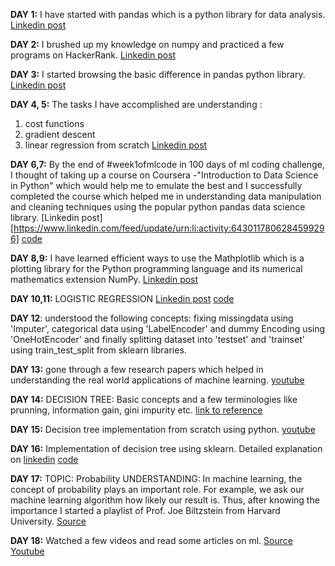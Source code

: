 
**DAY 1:**
I have started with pandas  which is a python library for data  analysis.
[Linkedin post](https://www.linkedin.com/feed/update/urn:li:activity:6427904572823560192)


**DAY 2:**
I brushed up my knowledge on numpy  and practiced a few programs on HackerRank.
[Linkedin post](https://www.linkedin.com/feed/update/urn:li:activity:6428299354876014592)


**DAY 3:**
 I started browsing the basic difference in pandas python library.
 [Linkedin post](https://www.linkedin.com/feed/update/urn:li:activity:6428684475894456320)
 
 
**DAY 4, 5:**
The tasks I have accomplished are understanding :
1. cost functions
2. gradient descent
3. linear regression from scratch
[Linkedin post]( https://www.linkedin.com/feed/update/urn:li:activity:6429363029376360448)
 
 
 **DAY 6,7:**
By the end of #week1ofmlcode in 100 days of ml coding challenge,  I thought of taking up a course on Coursera -"Introduction to Data Science in Python" which would help me to emulate the best and I successfully completed the course which helped me in understanding data manipulation and cleaning techniques using the popular python pandas data science library.
[Linkedin post][https://www.linkedin.com/feed/update/urn:li:activity:6430117806284599296]
[code]( https://lnkd.in/fR9hbRm)


**DAY 8,9:**
I have learned efficient ways to use the Mathplotlib which is a plotting library for the Python programming language and its numerical mathematics extension NumPy.
[Linkedin post](https://www.linkedin.com/feed/update/urn:li:activity:6430850443429154816)


**DAY 10,11:**
LOGISTIC REGRESSION
[Linkedin post](https://www.linkedin.com/feed/update/urn:li:activity:6432501259634343936)
[code]( https://lnkd.in/fhy7TW3)


**DAY 12**:
understood the following concepts:
fixing missingdata using 'Imputer', categorical data using 'LabelEncoder' and dummy Encoding using 'OneHotEncoder' and finally splitting dataset into 'testset' and 'trainset' using train_test_split from sklearn libraries.


**DAY 13:**
gone through a few research papers which helped in understanding the real world applications of machine learning.
[ youtube](https://www.youtube.com/watch?v=SHTOI0KtZnU)


**DAY 14:**
DECISION TREE: Basic concepts and a few terminologies like prunning, information gain, gini impurity etc.
[link to reference](https://towardsdatascience.com/decision-trees-in-machine-learning-641b9c4e8052)


**DAY 15:**
Decision tree implementation from scratch using python.
[youtube](https://www.youtube.com/watch?v=qDcl-FRnwSU&t=2440s)


**DAY 16:**
Implementation of decision tree using sklearn.
Detailed explanation on [linkedin]( https://www.linkedin.com/feed/update/urn:li:activity:6435936765810446336)
   [code](https://github.com/neha-duggirala/100DaysOfMLCode/blob/master/decision_tree1.ipynb)


**DAY 17:**
TOPIC: Probability
UNDERSTANDING: In machine learning, the concept of probability plays an important role. For example, we ask our machine learning algorithm how likely our result is. Thus, after knowing the importance I started a playlist of Prof. Joe Biltzstein from Harvard University.
[Source]( https://www.youtube.com/watch?v=KbB0FjPg0mw&list=PL2SOU6wwxB0uwwH80KTQ6ht66KWxbzTIo)


**DAY 18:**
Watched a few videos and read some articles on ml.
[Source](https://docs.microsoft.com/en-us/azure/machine-learning/studio/data-science-for-beginners-the-5-questions-data-science-answers)
[Youtube ](https://www.youtube.com/watch?v=LQEyK4POowk)
